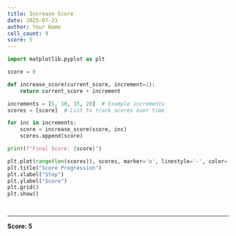 ```yaml
---
title: Increase Score
date: 2025-07-21
author: Your Name
cell_count: 9
score: 5
---
```


```python
import matplotlib.pyplot as plt
```


```python
score = 0
```


```python
def increase_score(current_score, increment=1):
    return current_score + increment
```


```python
increments = [5, 10, 15, 20]  # Example increments
scores = [score]  # List to track scores over time
```


```python
for inc in increments:
    score = increase_score(score, inc)
    scores.append(score)
```


```python
print(f"Final Score: {score}")
```


```python
plt.plot(range(len(scores)), scores, marker='o', linestyle='-', color='b')
plt.title("Score Progression")
plt.xlabel("Step")
plt.ylabel("Score")
plt.grid()
plt.show()
```


```python

```


```python

```


---
**Score: 5**